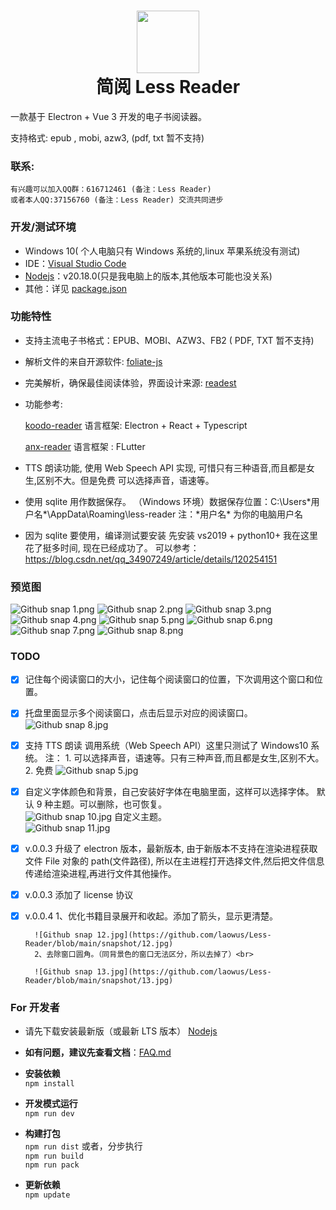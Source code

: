 # <div align='center'><img src="https://github.com/laowus/Less-Reader/blob/main/public/icon.png" width="100" height="100"><br/>简阅 Less Reader</div>

一款基于 Electron + Vue 3 开发的电子书阅读器。

支持格式: epub , mobi, azw3, (pdf, txt 暂不支持)

### 联系:

    有兴趣可以加入QQ群：616712461 (备注：Less Reader)
    或者本人QQ:37156760 (备注：Less Reader) 交流共同进步

### 开发/测试环境

-   Windows 10( 个人电脑只有 Windows 系统的,linux 苹果系统没有测试)
-   IDE：[Visual Studio Code](https://code.visualstudio.com/)
-   [Nodejs](https://nodejs.org/)：v20.18.0(只是我电脑上的版本,其他版本可能也没关系)
-   其他：详见 [package.json](package.json)

### 功能特性

-   支持主流电子书格式：EPUB、MOBI、AZW3、FB2 ( PDF, TXT 暂不支持)
-   解析文件的来自开源软件: [foliate-js](https://github.com/foliate/foliate-js)
-   完美解析，确保最佳阅读体验，界面设计来源: [readest](https://github.com/readest/readest)
-   功能参考:

    [koodo-reader](https://github.com/koodo-reader/koodo-reader)
    语言框架: Electron + React + Typescript

    [anx-reader](https://github.com/Anxcye/anx-reader)
    语言框架 : FLutter

-   TTS 朗读功能, 使用 Web Speech API 实现, 可惜只有三种语音,而且都是女生,区别不大。但是免费
    可以选择声音，语速等。
-   使用 sqlite 用作数据保存。
    （Windows 环境）数据保存位置：C:\Users\*用户名*\AppData\Roaming\less-reader
    注：*用户名\* 为你的电脑用户名
-   因为 sqlite 要使用，编译测试要安装 先安装 vs2019 + python10+
    我在这里花了挺多时间, 现在已经成功了。
    可以参考：https://blog.csdn.net/qq_34907249/article/details/120254151

### 预览图

![Github snap 1.png](https://github.com/laowus/Less-Reader/blob/main/snapshot/1.png)
![Github snap 2.png](https://github.com/laowus/Less-Reader/blob/main/snapshot/2.png)
![Github snap 3.png](https://github.com/laowus/Less-Reader/blob/main/snapshot/3.png)
![Github snap 4.png](https://github.com/laowus/Less-Reader/blob/main/snapshot/4.png)
![Github snap 5.png](https://github.com/laowus/Less-Reader/blob/main/snapshot/5.png)
![Github snap 6.png](https://github.com/laowus/Less-Reader/blob/main/snapshot/6.png)
![Github snap 7.png](https://github.com/laowus/Less-Reader/blob/main/snapshot/7.png)
![Github snap 8.png](https://github.com/laowus/Less-Reader/blob/main/snapshot/8.png)

### TODO

-   [x] 记住每个阅读窗口的大小，记住每个阅读窗口的位置，下次调用这个窗口和位置。
-   [x] 托盘里面显示多个阅读窗口，点击后显示对应的阅读窗口。
        ![Github snap 8.jpg](https://github.com/laowus/Less-Reader/blob/main/snapshot/8.jpg)
-   [x] 支持 TTS 朗读 调用系统（Web Speech API）这里只测试了 Windows10 系统。
        注： 1. 可以选择声音，语速等。只有三种声音,而且都是女生,区别不大。 <br>2. 免费
        ![Github snap 5.jpg](https://github.com/laowus/Less-Reader/blob/main/snapshot/9.jpg)
-   [x] 自定义字体颜色和背景，自己安装好字体在电脑里面，这样可以选择字体。
        默认 9 种主题。可以删除，也可恢复。<br>
        ![Github snap 10.jpg](https://github.com/laowus/Less-Reader/blob/main/snapshot/10.jpg)
        自定义主题。<br>
        ![Github snap 11.jpg](https://github.com/laowus/Less-Reader/blob/main/snapshot/11.jpg)

-   [x] v.0.0.3 升级了 electron 版本，最新版本, 由于新版本不支持在渲染进程获取文件 File 对象的 path(文件路径),
        所以在主进程打开选择文件,然后把文件信息传递给渲染进程,再进行文件其他操作。
-   [x] v.0.0.3 添加了 license 协议
-   [x] v.0.0.4
        1、优化书籍目录展开和收起。添加了箭头，显示更清楚。<br>

        ![Github snap 12.jpg](https://github.com/laowus/Less-Reader/blob/main/snapshot/12.jpg)
        2、去除窗口圆角。（同背景色的窗口无法区分，所以去掉了）<br>

        ![Github snap 13.jpg](https://github.com/laowus/Less-Reader/blob/main/snapshot/13.jpg)

### For 开发者

-   请先下载安装最新版（或最新 LTS 版本） [Nodejs](https://nodejs.org/)

-   <b>如有问题，建议先查看文档</b>：[FAQ.md](FAQ.md)
-   <b>安装依赖</b>  
    `npm install`
-   <b>开发模式运行</b>  
    `npm run dev`
-   <b>构建打包</b>  
    `npm run dist`
    或者，分步执行  
    `npm run build`  
    `npm run pack`
-   <b>更新依赖</b>  
    `npm update`
